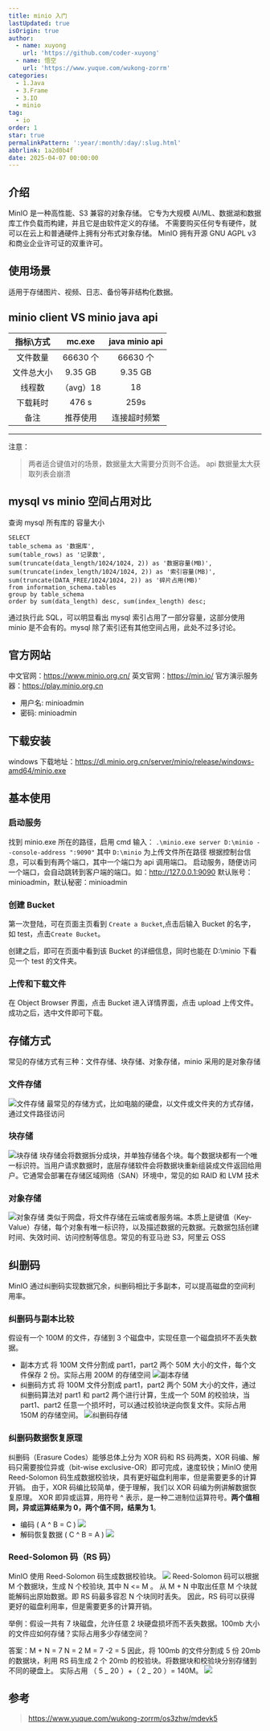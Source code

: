 ```yaml
---
title: minio 入门
lastUpdated: true
isOrigin: true
author:
  - name: xuyong
    url: 'https://github.com/coder-xuyong'
  - name: 悟空
    url: 'https://www.yuque.com/wukong-zorrm'
categories:
  - 1.Java
  - 3.Frame
  - 3.IO
  - minio
tag:
  - io
order: 1
star: true
permalinkPattern: ':year/:month/:day/:slug.html'
abbrlink: 1a2d0b4f
date: 2025-04-07 00:00:00
---
```

 
## 介绍

MinIO 是一种高性能、S3 兼容的对象存储。
它专为大规模 AI/ML、数据湖和数据库工作负载而构建，并且它是由软件定义的存储。
不需要购买任何专有硬件，就可以在云上和普通硬件上拥有分布式对象存储。
MinIO 拥有开源 GNU AGPL v3 和商业企业许可证的双重许可。

## 使用场景

适用于存储图片、视频、日志、备份等非结构化数据。

## minio client VS minio java api

|    指标\方式    |  mc.exe   | java minio api |
| :--------: | :-------: | :------------: |
|  文件数量  | 66630 个  |    66630 个    |
| 文件总大小 |  9.35 GB  |    9.35 GB     |
|   线程数   | （avg）18 |       18       |
|  下载耗时  |   476 s   |      259s      |
|    备注    | 推荐使用  |  连接超时频繁  |

---

注意：
> 两者适合键值对的场景，数据量太大需要分页则不合适。
> api 数据量太大获取列表会崩溃

## mysql vs minio 空间占用对比

查询 mysql 所有库的 容量大小

```shell
SELECT
table_schema as '数据库',
sum(table_rows) as '记录数',
sum(truncate(data_length/1024/1024, 2)) as '数据容量(MB)',
sum(truncate(index_length/1024/1024, 2)) as '索引容量(MB)',
sum(truncate(DATA_FREE/1024/1024, 2)) as '碎片占用(MB)'
from information_schema.tables
group by table_schema
order by sum(data_length) desc, sum(index_length) desc;
```

通过执行此 SQL，可以明显看出 mysql 索引占用了一部分容量，这部分使用 minio 是不会有的。mysql 除了索引还有其他空间占用，此处不过多讨论。

## 官方网站

中文官网：https://www.minio.org.cn/
英文官网：https://min.io/
官方演示服务器：https://play.minio.org.cn

- 用户名: minioadmin
- 密码: minioadmin

## 下载安装

windows 下载地址：https://dl.minio.org.cn/server/minio/release/windows-amd64/minio.exe

## 基本使用

### 启动服务

找到 minio.exe 所在的路径，启用 cmd 输入：
`.\minio.exe server D:\minio --console-address ":9090"`
其中 `D:\minio` 为上传文件所在路径
根据控制台信息，可以看到有两个端口，其中一个端口为 api 调用端口。
启动服务，随便访问一个端口，会自动跳转到客户端的端口。如：http://127.0.0.1:9090
默认账号：minioadmin，默认秘密：minioadmin

### 创建 Bucket

第一次登陆，可在页面主页看到 `Create a Bucket`,点击后输入 Bucket 的名字，如 test，点击`Create Bucket`。

创建之后，即可在页面中看到该 Bucket 的详细信息，同时也能在 D:\minio 下看见一个 test 的文件夹。

### 上传和下载文件

在 Object Browser 界面，点击 Bucket 进入详情界面，点击 upload 上传文件。
成功之后，选中文件即可下载。

## 存储方式

常见的存储方式有三种：文件存储、块存储、对象存储，minio 采用的是对象存储

### 文件存储

![文件存储](https://www.redhat.com/rhdc/managed-files/styles/wysiwyg_float/private/fileStorage_orange_320x242_0.png.webp?itok=CsTgvvas)
最常见的存储方式，比如电脑的硬盘，以文件或文件夹的方式存储，通过文件路径访问

### 块存储

![块存储](https://www.redhat.com/rhdc/managed-files/styles/wysiwyg_float/private/blockStorage_orange_320x242_0.png.webp?itok=x5wAjDRu)
块存储会将数据拆分成块，并单独存储各个块。每个数据块都有一个唯一标识符。当用户请求数据时，底层存储软件会将数据块重新组装成文件返回给用户。它通常会部署在存储区域网络（SAN）环境中，常见的如 RAID 和 LVM 技术

### 对象存储

![对象存储](https://www.redhat.com/rhdc/managed-files/styles/wysiwyg_float/private/objectStorage_orange_360x198_0.png.webp?itok=ef-RHqzs)
类似于网盘，将文件存储在云端或者服务端。本质上是键值（Key-Value）存储，每个对象有唯一标识符，以及描述数据的元数据。元数据包括创建时间、失效时间、访问控制等信息。常见的有亚马逊 S3，阿里云 OSS

## 纠删码

MinIO 通过纠删码实现数据冗余，纠删码相比于多副本，可以提高磁盘的空间利用率。

### 纠删码与副本比较

假设有一个 100M 的文件，存储到 3 个磁盘中，实现任意一个磁盘损坏不丢失数据。

- 副本方式
  将 100M 文件分割成 part1，part2 两个 50M 大小的文件，每个文件保存 2 份。实际占用 200M 的存储空间
  ![副本存储](img/111.png)
- 纠删码方式
  将 100M 文件分割成 part1，part2 两个 50M 大小的文件，通过纠删码算法对 part1 和 part2 两个进行计算，生成一个 50M 的校验块，当 part1、part2 任意一个损坏时，可以通过校验块逆向恢复文件。实际占用 150M 的存储空间。
  ![纠删码存储](img/222.png)

### 纠删码数据恢复原理

纠删码（Erasure Codes）能够总体上分为 XOR 码和 RS 码两类，XOR 码编、解码只需要按位异或（bit-wise exclusive-OR）即可完成，速度较快；MinIO 使用 Reed-Solomon 码生成数据校验块，具有更好磁盘利用率，但是需要更多的计算开销。
由于，XOR 码编比较简单，便于理解，我们以 XOR 码编为例讲解数据恢复原理。
XOR 即异或运算，用符号 ^ 表示，是一种二进制位运算符号。**两个值相同，异或运算结果为 0，两个值不同，结果为 1**。

- 编码 ( A ^ B = C )
  ![](img/333.png)
- 解码恢复数据 ( C ^ B = A )
  ![](img/444.png)

### Reed-Solomon 码（RS 码）

MinIO 使用 Reed-Solomon 码生成数据校验块。
![](img/555.png)
Reed-Solomon 码可以根据 M 个数据块，生成 N 个校验块, 其中 N <= M 。
从 M + N 中取出任意 M 个块就能解码出原始数据。即 RS 码最多容忍 N 个块同时丢失。
因此，RS 码可以获得更好的磁盘利用率，但是需要更多的计算开销。

举例：假设一共有 7 块磁盘，允许任意 2 块硬盘损坏而不丢失数据。100mb 大小的文件应如何存储？实际占用多少存储空间？

答案：M + N = 7 N = 2 M = 7 -2 = 5
因此，将 100mb 的文件分割成 5 份 20mb 的数据块，利用 RS 码生成 2 个 20mb 的校验块。将数据块和校验块分别存储到不同的硬盘上。
实际占用 （ 5 _ 20 ）+（ 2 _ 20 ）= 140M。
![](img/666.png)

## 参考

> https://www.yuque.com/wukong-zorrm/os3zhw/mdevk5
